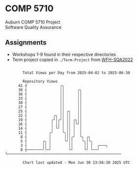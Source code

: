 # COMP 5710
Auburn COMP 5710 Project  
Software Quality Assurance

## Assignments
- Workshops 1-9 found in their respective directories
- Term project copied in `./Term-Project` from [WFH-SQA2022](https://github.com/wumphlett/WFH-SQA2022-AUBURN)

```

        Total Views per Day from 2025-04-02 to 2025-06-30

        Repository Views
      41 ┼               ╭╮
      38 ┤               ││      ╭╮
      36 ┤               ││      ││
      33 ┤               ││      ││
      30 ┤               ││      ││
      27 ┤               ││      ││
      25 ┤               ││ ╭╮   ││
      22 ┤            ╭╮ ││ ││   ││
      19 ┤           ╭╯│╭╯│ ││ ╭╮││
      16 ┤           │ ││ │ ││ │╰╯│
      14 ┤           │ ╰╯ │ ││ │  │
      11 ┤          ╭╯    ╰╮││ │  │
       8 ┤          │      │││╭╯  ╰╮ ╭╮
       5 ┤       ╭╮ │      ╰╯││    ╰╮│╰╮
       3 ┤       ││ │        ││     ││ │  ╭───╮
       0 ┼───────╯╰─╯        ╰╯     ╰╯ ╰──╯   ╰────────────────────────────────────────────────────

        Chart last updated - Mon Jun 30 23:56:38 2025 UTC
        
```
